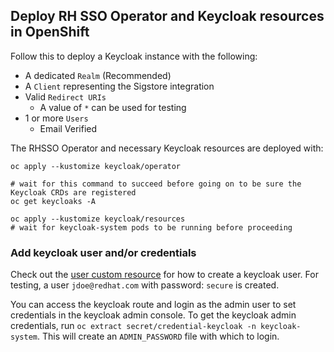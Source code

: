 ## Deploy RH SSO Operator and Keycloak resources in OpenShift

Follow this to deploy a Keycloak instance with the following:

- A dedicated `Realm` (Recommended)
- A `Client` representing the Sigstore integration
- Valid `Redirect URIs`
    - A value of `*` can be used for testing
- 1 or more `Users`
    - Email Verified

The RHSSO Operator and necessary Keycloak resources are deployed with:

```shell
oc apply --kustomize keycloak/operator

# wait for this command to succeed before going on to be sure the Keycloak CRDs are registered
oc get keycloaks -A

oc apply --kustomize keycloak/resources
# wait for keycloak-system pods to be running before proceeding
```

### Add keycloak user and/or credentials

Check out the [user custom resource](https://github.com/redhat-et/sigstore-rhel/blob/main/helm/scaffold/overlays/keycloak/user.yaml)
for how to create a keycloak user. For testing, a user `jdoe@redhat.com` with password: `secure` is created.

You can access the keycloak route and login as the admin user to set credentials in the keycloak admin console.
To get the keycloak admin credentials, run `oc extract secret/credential-keycloak -n keycloak-system`.
This will create an `ADMIN_PASSWORD` file with which to login.
